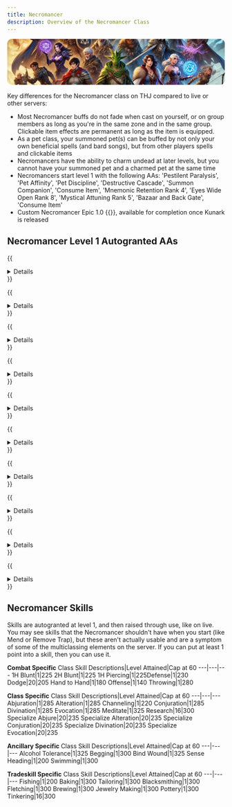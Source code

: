 ```yaml
---
title: Necromancer
description: Overview of the Necromancer Class
---
```


![Header Image](/content/images/classes.webp)

Key differences for the Necromancer class on THJ compared to live or other servers:

- Most Necromancer buffs do not fade when cast on yourself, or on group members as long as you're in the same zone and in the same group. Clickable item effects are permanent as long as the item is equipped.
- As a pet class, your summoned pet(s) can be buffed by not only your own beneficial spells (and bard songs), but from other players spells and clickable items
- Necromancers have the ability to charm undead at later levels, but you cannot have your summoned pet and a charmed pet at the same time
- Necromancers start level 1 with the following AAs: 'Pestilent Paralysis', 'Pet Affinity', 'Pet Discipline', 'Destructive Cascade', 'Summon Companion', 'Consume Item', 'Mnemonic Retention Rank 4', 'Eyes Wide Open Rank 8', 'Mystical Attuning Rank 5', 'Bazaar and Back Gate', 'Consume Item'
- Custom Necromancer Epic 1.0 {{<item id="20542" name="Scythe of the Shadowed Soul" link="/equipment-guide/epics/nec-epic/">}}, available for completion once Kunark is released

## Necromancer Level 1 Autogranted AAs

{{<details title="Pestilent Paralysis (Active)">}}
Every 2 minutes, This ability causes your target to succumb to a sudden, violent attack, after which, they are frequently unable to move for a time.  Each ran of this ability increases the amount of time that the victim remains immobile.
{{</details>}}

{{<details title="Pet Affinity (Passive)">}}
This ability makes your summoned pets a valid target for beneficial group spells.
{{</details>}}

{{<details title="Pet Discipline (Passive)">}}
This ability will allow you to give your pet a 'hold' command until explicitly told to attack.  This ability also granst the 'Greater Pet Hold' command which forces your pet to not add anything to its hatelist unless spcifically added by you when Greater Hold is activated.  YOu can add a target to your pet's hatelist with either 'attack' or 'qattack'
{{</details>}}

{{<details title="Summon Companion (Active)">}}
This ability grants you a faster casting version of your Summon Companion spell.  Starting with rank 2, each rank has an increasing chance to cause your pet to fade when summoned.
{{</details>}}

{{<details title="Destrucive Cascade (Passive)">}}
This ability increases the power of any critical hits your damage over time spells will do to your enemy. Each rank increases the power of your critical damage.
{{</details>}}

{{<details title="Consume Item (Active)">}}
Every 5 seconds, Focus your will upon the item held on your cursor.  If it is related to the item currently equipped in your power source slot, you will receive a large portion of progress toward that item's next rank, while destroying the item on your cursor.
{{</details>}}

{{<details title="Bazaar and Back Gate (Active)">}}
Every 2 minutes.  Using this ability will transport you to the Bazaar.  While still in the Bazaar, you can use this ability again and it will return you to where you were prior to entering the Bazaar.
{{</details>}}

{{<details title="Mnemonic Retention Rank 4 (Passive)">}}
This ability gives you an additional spell slot so you can memorize an additional spell.
{{</details>}}

{{<details title="Eyes Wide Open Rank 8 (Passive)">}}
This passive ability increases the capacity of your extended target window by one slot per rank.
{{</details>}}

{{<details title="Mystical Attuning Rank 5 (Passive)">}}
This ability increases the number of mystical effects that can affect you at once by 1 per rank.
{{</details>}}

## Necromancer Skills

Skills are autogranted at level 1, and then raised through use, like on live. You may see skills that the Necromancer shouldn't have when you start (like Mend or Remove Trap), but these aren't actually usable and are a symptom of some of the multiclassing elements on the server. If you can put at least 1 point into a skill, then you can use it.

**Combat Specific**
Class Skill Descriptions|Level Attained|Cap at 60
---|---|---
1H Blunt|1|225
2H Blunt|1|225
1H Piercing|1|225Defense|1|230
Dodge|20|205
Hand to Hand|1|180
Offense|1|140
Throwing|1|280

**Class Specific**
Class Skill Descriptions|Level Attained|Cap at 60
---|---|---
Abjuration|1|285
Alteration|1|285
Channeling|1|220
Conjuration|1|285
Divination|1|285
Evocation|1|285
Meditate|1|325
Research|16|300
Specialize Abjure|20|235
Specialize Alteration|20|235
Specialize Conjuration|20|235
Specialize Divination|20|235
Specialize Evocation|20|235

**Ancillary Specific**
Class Skill Descriptions|Level Attained|Cap at 60
---|---|---
Alcohol Tolerance|1|325
Begging|1|300
Bind Wound|1|325
Sense Heading|1|200
Swimming|1|300

**Tradeskill Specific**
Class Skill Descriptions|Level Attained|Cap at 60
---|---|---
Fishing|1|200
Baking|1|300
Tailoring|1|300
Blacksmithing|1|300
Fletching|1|300
Brewing|1|300
Jewelry Making|1|300
Pottery|1|300
Tinkering|16|300